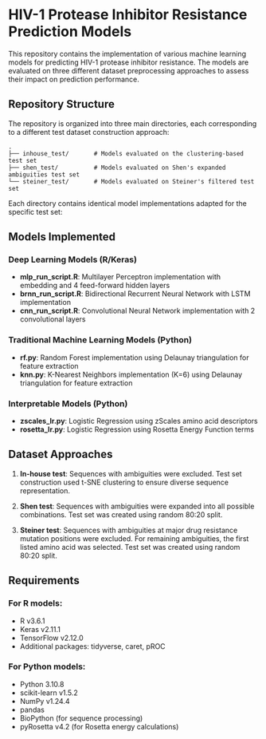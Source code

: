# HIV-1 Protease Inhibitor Resistance Prediction Models

This repository contains the implementation of various machine learning models for predicting HIV-1 protease inhibitor resistance. The models are evaluated on three different dataset preprocessing approaches to assess their impact on prediction performance.

## Repository Structure

The repository is organized into three main directories, each corresponding to a different test dataset construction approach:

```
.
├── inhouse_test/       # Models evaluated on the clustering-based test set
├── shen_test/          # Models evaluated on Shen's expanded ambiguities test set
└── steiner_test/       # Models evaluated on Steiner's filtered test set
```

Each directory contains identical model implementations adapted for the specific test set:

## Models Implemented

### Deep Learning Models (R/Keras)
- **mlp_run_script.R**: Multilayer Perceptron implementation with embedding and 4 feed-forward hidden layers
- **brnn_run_script.R**: Bidirectional Recurrent Neural Network with LSTM implementation
- **cnn_run_script.R**: Convolutional Neural Network implementation with 2 convolutional layers

### Traditional Machine Learning Models (Python)
- **rf.py**: Random Forest implementation using Delaunay triangulation for feature extraction
- **knn.py**: K-Nearest Neighbors implementation (K=6) using Delaunay triangulation for feature extraction

### Interpretable Models (Python)
- **zscales_lr.py**: Logistic Regression using zScales amino acid descriptors
- **rosetta_lr.py**: Logistic Regression using Rosetta Energy Function terms

## Dataset Approaches

1. **In-house test**: Sequences with ambiguities were excluded. Test set construction used t-SNE clustering to ensure diverse sequence representation.

2. **Shen test**: Sequences with ambiguities were expanded into all possible combinations. Test set was created using random 80:20 split.

3. **Steiner test**: Sequences with ambiguities at major drug resistance mutation positions were excluded. For remaining ambiguities, the first listed amino acid was selected. Test set was created using random 80:20 split.

## Requirements

### For R models:
- R v3.6.1 
- Keras v2.11.1
- TensorFlow v2.12.0
- Additional packages: tidyverse, caret, pROC

### For Python models:
- Python 3.10.8
- scikit-learn v1.5.2
- NumPy v1.24.4
- pandas
- BioPython (for sequence processing)
- pyRosetta v4.2 (for Rosetta energy calculations)


